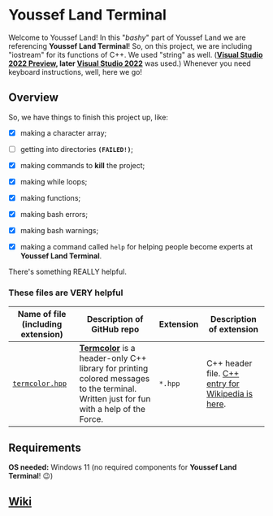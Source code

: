 # Youssef Land Terminal
Welcome to Youssef Land! In this "_bashy_" part of Youssef Land we are referencing __Youssef Land Terminal__! So, on this project, we are including "iostream" for its functions of C++. We used "string" as well. (__[Visual Studio 2022 Preview](https://visualstudio.microsoft.com/vs/preview), later [Visual Studio 2022](https://visualstudio.microsoft.com/vs)__ was used.) Whenever you need keyboard instructions, well, here we go!

## Overview
So, we have things to finish this project up, like:

- [x] making a character array;
- [ ] getting into directories __`(FAILED!)`__;
- [x] making commands to __kill__ the project;
- [x] making while loops;
- [x] making functions; 
- [x] making bash errors;
- [x] making bash warnings;
- [x] making a command called `help` for helping people become experts at __Youssef Land Terminal__.


There's something REALLY helpful.
### These files are VERY helpful
| Name of file (including extension) | Description of GitHub repo | Extension | Description of extension |
| ---------------------------------- | -------------------------- | --------- | ------------------------ |
| [`termcolor.hpp`](https://github.com/ikalnytskyi/termcolor) | __[Termcolor](https://github.com/ikalnytskyi/termcolor)__ is a header-only C++ library for printing colored messages to the terminal. Written just for fun with a help of the Force. | `*.hpp` | C++ header file. [C++ entry for Wikipedia is here](https://en.wikipedia.org/wiki/C%2B%2B). |
## Requirements
__OS needed:__ Windows 11 (no required components for __Youssef Land Terminal__! 😉)
## [Wiki](https://github.com/The-Youssef-Nasr-Company/Youssef-Land-Terminal/wiki)
